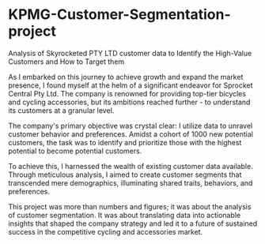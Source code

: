 # KPMG-Customer-Segmentation-project
Analysis of Skyrocketed PTY LTD customer data to Identify the High-Value Customers and How to Target them 

As I embarked on this journey to achieve growth and expand the market presence, I found myself at the helm of a significant endeavor for Sprocket Central Pty Ltd. The company is renowned for providing top-tier bicycles and cycling accessories, but its ambitions reached further - to understand its customers at a granular level.

The company's primary objective was crystal clear: I utilize data to unravel customer behavior and preferences. Amidst a cohort of 1000 new potential customers, the task was to identify and prioritize those with the highest potential to become potential customers.

To achieve this, I harnessed the wealth of existing customer data available. Through meticulous analysis, I aimed to create customer segments that transcended mere demographics, illuminating shared traits, behaviors, and preferences.

This project was more than numbers and figures; it was about the analysis of customer segmentation. It was about translating data into actionable insights that shaped the company strategy and led it to a future of sustained success in the competitive cycling and accessories market. 
